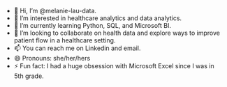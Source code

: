 - 👋 Hi, I’m @melanie-lau-data.
- 👀 I’m interested in healthcare analytics and data analytics.
- 🌱 I’m currently learning Python, SQL, and Microsoft BI.
- 💞️ I’m looking to collaborate on health data and explore ways to improve patient flow in a healthcare setting.
- 📫 You can reach me on Linkedin and email.
- 😄 Pronouns: she/her/hers
- ⚡ Fun fact: I had a huge obsession with  Microsoft Excel since I was in 5th grade.

<!---
melanie-lau-data/melanie-lau-data is a ✨ special ✨ repository because its `README.md` (this file) appears on your GitHub profile.
You can click the Preview link to take a look at your changes.
--->
